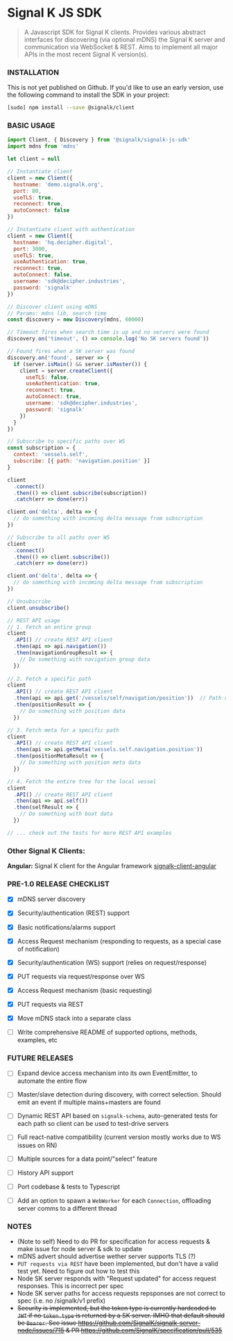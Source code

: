 # Signal K JS SDK

> A Javascript SDK for Signal K clients. Provides various abstract interfaces for discovering (via optional mDNS) the Signal K server and communication via WebSocket & REST. Aims to implement all major APIs in the most recent Signal K version(s).


### INSTALLATION
This is not yet published on Github. If you'd like to use an early version, use the following command to install the SDK in your project:

```bash
[sudo] npm install --save @signalk/client
```

### BASIC USAGE
```javascript
import Client, { Discovery } from '@signalk/signalk-js-sdk'
import mdns from 'mdns'

let client = null

// Instantiate client
client = new Client({
  hostname: 'demo.signalk.org',
  port: 80,
  useTLS: true,
  reconnect: true,
  autoConnect: false
})

// Instantiate client with authentication
client = new Client({
  hostname: 'hq.decipher.digital',
  port: 3000,
  useTLS: true,
  useAuthentication: true,
  reconnect: true,
  autoConnect: false,
  username: 'sdk@decipher.industries',
  password: 'signalk'
})

// Discover client using mDNS
// Params: mdns lib, search time
const discovery = new Discovery(mdns, 60000)

// Timeout fires when search time is up and no servers were found
discovery.on('timeout', () => console.log('No SK servers found'))

// Found fires when a SK server was found
discovery.on('found', server => {
  if (server.isMain() && server.isMaster()) {
    client = server.createClient({
      useTLS: false,
      useAuthentication: true,
      reconnect: true,
      autoConnect: true,
      username: 'sdk@decipher.industries',
      password: 'signalk'
    })
  }
})

// Subscribe to specific paths over WS
const subscription = {
  context: 'vessels.self',
  subscribe: [{ path: 'navigation.position' }]
}

client
  .connect()
  .then(() => client.subscribe(subscription))
  .catch(err => done(err))

client.on('delta', delta => {
  // do something with incoming delta message from subscription
})

// Subscribe to all paths over WS
client
  .connect()
  .then(() => client.subscribe())
  .catch(err => done(err))

client.on('delta', delta => {
  // do something with incoming delta message from subscription
})

// Unsubscribe
client.unsubscribe()

// REST API usage
// 1. Fetch an entire group
client
  .API() // create REST API client
  .then(api => api.navigation())
  .then(navigationGroupResult => {
    // Do something with navigation group data
  })
  
// 2. Fetch a specific path
client
  .API() // create REST API client
  .then(api => api.get('/vessels/self/navigation/position'))  // Path can be specified using dotnotation and slashes
  .then(positionResult => {
    // Do something with position data
  })

// 3. Fetch meta for a specific path
client
  .API() // create REST API client
  .then(api => api.getMeta('vessels.self.navigation.position'))
  .then(positionMetaResult => {
    // Do something with position meta data
  })

// 4. Fetch the entire tree for the local vessel
client
  .API() // create REST API client
  .then(api => api.self())
  .then(selfResult => {
    // Do something with boat data
  })

// ... check out the tests for more REST API examples
```

### Other Signal K Clients:
**Angular:**
Signal K client for the Angular framework
[signalk-client-angular](https://github.com/panaaj/signalk-client-angular)


### PRE-1.0 RELEASE CHECKLIST
- [x] mDNS server discovery
- [x] Security/authentication (REST) support
- [x] Basic notifications/alarms support
- [x] Access Request mechanism (responding to requests, as a special case of notification)
- [x] Security/authentication (WS) support (relies on request/response)
- [x] PUT requests via request/response over WS
- [x] Access Request mechanism (basic requesting)
- [x] PUT requests via REST
- [x] Move mDNS stack into a separate class
- [ ] Write comprehensive README of supported options, methods, examples, etc


### FUTURE RELEASES
- [ ] Expand device access mechanism into its own EventEmitter, to automate the entire flow
- [ ] Master/slave detection during discovery, with correct selection. Should emit an event if multiple mains+masters are found
- [ ] Dynamic REST API based on `signalk-schema`, auto-generated tests for each path so client can be used to test-drive servers
- [ ] Full react-native compatibility (current version mostly works due to WS issues on RN)
- [ ] Multiple sources for a data point/"select" feature
- [ ] History API support
- [ ] Port codebase & tests to Typescript
- [ ] Add an option to spawn a `WebWorker` for each `Connection`, offloading server comms to a different thread


### NOTES
- (Note to self) Need to do PR for specification for access requests & make issue for node server & sdk to update
- mDNS advert should advertise wether server supports TLS (?)
- `PUT requests via REST` have been implemented, but don't have a valid test yet. Need to figure out how to test this
- Node SK server responds with "Request updated" for access request responses. This is incorrect per spec
- Node SK server paths for access requests repsponses are not correct to spec (i.e. no /signalk/v1 prefix)
- ~~Security is implemented, but the token type is currently hardcoded to `JWT` if no `token.type` is returned by a SK server. IMHO that default should be `Bearer`. See issue https://github.com/SignalK/signalk-server-node/issues/715 & PR https://github.com/SignalK/specification/pull/535~~
